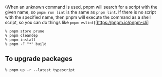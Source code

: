 (When an unknown command is used, pnpm will search for a script with the given name, so `pnpm run lint` is the same as `pnpm lint`. If there is no script with the specified name, then pnpm will execute the command as a shell script, so you can do things like `pnpm eslint`)[https://pnpm.io/pnpm-cli]

```console
% pnpm store prune
% pnpm cleandep
% pnpm install
% pnpm -F "*" build
```

## To upgrade packages

```console
% pnpm up -r --latest typescript
```
